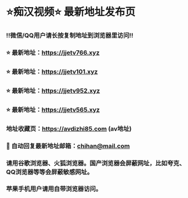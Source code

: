 # ⭐️痴汉视频⭐️ 最新地址发布页

### ‼️微信/QQ用户请长按复制地址到浏览器里访问‼️

### ⭐️ 最新地址：https://jjetv766.xyz

### ⭐️ 最新地址：https://jjetv101.xyz

### ⭐️ 最新地址：https://jjetv952.xyz

### ⭐️ 最新地址：https://jjetv565.xyz



### 地址收藏页：https://avdizhi85.com (av地址)
### 📧 自动回复最新地址邮箱：chihan@mail.com
### 请用谷歌浏览器、火狐浏览器。国产浏览器会屏蔽网址，比如夸克、QQ浏览器等等会屏蔽敏感网址。
### 苹果手机用户请用自带浏览器访问。
